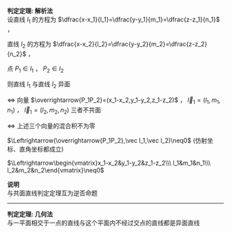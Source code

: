 **判定定理: 解析法**  
设直线 $l_1$ 的方程为 $\dfrac{x-x_1}{l_1}=\dfrac{y-y_1}{m_1}=\dfrac{z-z_1}{n_1}$ ，  
  
直线 $l_2$ 的方程为 $\dfrac{x-x_2}{l_2}=\dfrac{y-y_2}{m_2}=\dfrac{z-z_2}{n_2}$ ，  
  
点 $P_1\in l_1$ ， $P_2\in l_2$  
  
则直线 $l_1$ 与直线 $l_2$ 异面  
  
$\Leftrightarrow$ 向量 $\overrightarrow{P_1P_2}=(x_1-x_2,y_1-y_2,z_1-z_2)$ ， $\vec l_1=(l_1,m_1,n_1)$ ， $\vec l_1=(l_2,m_2,n_2)$ 三者不共面  
  
$\Leftrightarrow$ 上述三个向量的混合积不为零  
  
$\Leftrightarrow(\overrightarrow{P_1P_2},\vec l_1,\vec l_2)\neq0$ (仿射坐标、直角坐标都成立)  
  
$\Leftrightarrow\begin{vmatrix}x_1-x_2&y_1-y_2&z_1-z_2\\\ l_1&m_1&n_1\\\ l_2&m_2&n_2\end{vmatrix}\neq0$  
  
**说明**  
与共面直线判定定理互为逆否命题  
  
---  
  
**判定定理: 几何法**  
与一平面相交于一点的直线与这个平面内不经过交点的直线都是异面直线  
